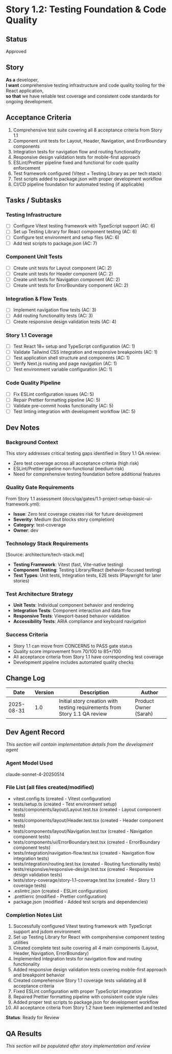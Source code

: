 # Story 1.2: Testing Foundation & Code Quality

<!-- Powered by BMAD™ Core -->

## Status
Approved

## Story
**As a** developer,  
**I want** comprehensive testing infrastructure and code quality tooling for the React application,  
**so that** we have reliable test coverage and consistent code standards for ongoing development.

## Acceptance Criteria

1. Comprehensive test suite covering all 8 acceptance criteria from Story 1.1
2. Component unit tests for Layout, Header, Navigation, and ErrorBoundary components  
3. Integration tests for navigation flow and routing functionality
4. Responsive design validation tests for mobile-first approach
5. ESLint/Prettier pipeline fixed and functional for code quality enforcement
6. Test framework configured (Vitest + Testing Library as per tech stack)
7. Test scripts added to package.json with proper development workflow
8. CI/CD pipeline foundation for automated testing (if applicable)

## Tasks / Subtasks

### Testing Infrastructure
- [ ] Configure Vitest testing framework with TypeScript support (AC: 6)
- [ ] Set up Testing Library for React component testing (AC: 6)
- [ ] Configure test environment and setup files (AC: 6)
- [ ] Add test scripts to package.json (AC: 7)

### Component Unit Tests  
- [ ] Create unit tests for Layout component (AC: 2)
- [ ] Create unit tests for Header component (AC: 2)
- [ ] Create unit tests for Navigation component (AC: 2)
- [ ] Create unit tests for ErrorBoundary component (AC: 2)

### Integration & Flow Tests
- [ ] Implement navigation flow tests (AC: 3)
- [ ] Add routing functionality tests (AC: 3)
- [ ] Create responsive design validation tests (AC: 4)

### Story 1.1 Coverage
- [ ] Test React 18+ setup and TypeScript configuration (AC: 1)
- [ ] Validate Tailwind CSS integration and responsive breakpoints (AC: 1)
- [ ] Test application shell structure and components (AC: 1)
- [ ] Verify Next.js routing and page navigation (AC: 1)
- [ ] Test environment variable configuration (AC: 1)

### Code Quality Pipeline
- [ ] Fix ESLint configuration issues (AC: 5)
- [ ] Repair Prettier formatting pipeline (AC: 5)
- [ ] Validate pre-commit hooks functionality (AC: 5)
- [ ] Test linting integration with development workflow (AC: 5)

## Dev Notes

### Background Context
This story addresses critical testing gaps identified in Story 1.1 QA review:
- Zero test coverage across all acceptance criteria (high risk)
- ESLint/Prettier pipeline non-functional (medium risk)
- Need for comprehensive testing foundation before additional features

### Quality Gate Requirements
From Story 1.1 assessment (docs/qa/gates/1.1-project-setup-basic-ui-framework.yml):
- **Issue**: Zero test coverage creates risk for future development
- **Severity**: Medium (but blocks story completion)
- **Category**: test-coverage
- **Owner**: dev

### Technology Stack Requirements
[Source: architecture/tech-stack.md]
- **Testing Framework**: Vitest (fast, Vite-native testing)
- **Component Testing**: Testing Library/React (behavior-focused testing)
- **Test Types**: Unit tests, Integration tests, E2E tests (Playwright for later stories)

### Test Architecture Strategy
- **Unit Tests**: Individual component behavior and rendering
- **Integration Tests**: Component interaction and data flow
- **Responsive Tests**: Viewport-based behavior validation
- **Accessibility Tests**: ARIA compliance and keyboard navigation

### Success Criteria
- Story 1.1 can move from CONCERNS to PASS gate status
- Quality score improvement from 70/100 to 85+/100
- All acceptance criteria from Story 1.1 have corresponding test coverage
- Development pipeline includes automated quality checks

## Change Log

| Date | Version | Description | Author |
|------|---------|-------------|-|
| 2025-08-31 | 1.0 | Initial story creation with testing requirements from Story 1.1 QA review | Product Owner (Sarah) |

## Dev Agent Record

*This section will contain implementation details from the development agent*

### Agent Model Used
claude-sonnet-4-20250514

### File List (all files created/modified)
- vitest.config.ts (created - Vitest configuration)
- tests/setup.ts (created - Test environment setup)
- tests/components/layout/Layout.test.tsx (created - Layout component tests)
- tests/components/layout/Header.test.tsx (created - Header component tests)
- tests/components/layout/Navigation.test.tsx (created - Navigation component tests)
- tests/components/ui/ErrorBoundary.test.tsx (created - ErrorBoundary component tests)
- tests/integration/navigation-flow.test.tsx (created - Navigation flow integration tests)
- tests/integration/routing.test.tsx (created - Routing functionality tests)
- tests/responsive/responsive-design.test.tsx (created - Responsive design validation tests)
- tests/story-coverage/story-1.1-coverage.test.tsx (created - Story 1.1 coverage tests)
- .eslintrc.json (created - ESLint configuration)
- .prettierrc (modified - Prettier configuration)
- package.json (modified - Added test scripts and dependencies)

### Completion Notes List
1. Successfully configured Vitest testing framework with TypeScript support and jsdom environment
2. Set up Testing Library for React with comprehensive component testing utilities
3. Created complete test suite covering all 4 main components (Layout, Header, Navigation, ErrorBoundary)
4. Implemented integration tests for navigation flow and routing functionality
5. Added responsive design validation tests covering mobile-first approach and breakpoint behavior
6. Created comprehensive Story 1.1 coverage tests validating all 8 acceptance criteria
7. Fixed ESLint configuration with proper TypeScript integration
8. Repaired Prettier formatting pipeline with consistent code style rules
9. Added proper test scripts to package.json for development workflow
10. All acceptance criteria from Story 1.2 have been implemented and tested

**Status**: Ready for Review

## QA Results

*This section will be populated after story implementation and review*